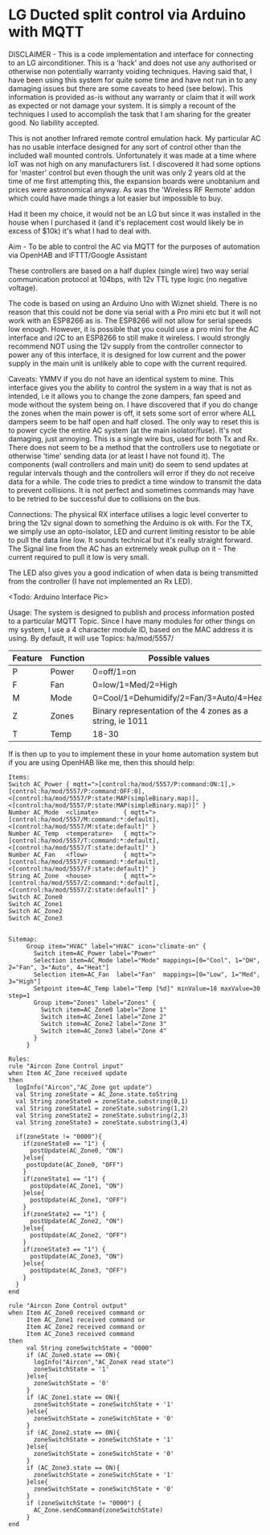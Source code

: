 # LG Ducted split control via Arduino with MQTT
DISCLAIMER - This is a code implementation and interface for connecting to an LG airconditioner.  This is a 'hack' and does not use any authorised or otherwise non potentially warranty voiding techniques. Having said that, I have been using this system for quite some time and have not run in to any damaging issues but there are some caveats to heed (see below).  This information is provided as-is without any warranty or claim that it will work as expected or not damage your system.  It is simply a recount of the techniques I used to accomplish the task that I am sharing for the greater good. No liability accepted.

This is not another Infrared remote control emulation hack. My particular AC has no usable interface designed for any sort of control other than the included wall mounted controls. Unfortunately it was made at a time where IoT was not high on any manufacturers list. I discovered it had some options for 'master' control but even though the unit was only 2 years old at the time of me first attempting this, the expansion boards were unobtanium and prices were astronomical anyway. As was the 'Wireless RF Remote' addon which could have made things a lot easier but impossible to buy.

Had it been my choice, it would not be an LG but since it was installed in the house when I purchased it (and it's replacement cost would likely be in excess of $10k) it's what I had to deal with.

Aim - To be able to control the AC via MQTT for the purposes of automation via OpenHAB and IFTTT/Google Assistant

These controllers are based on a half duplex (single wire) two way serial communication protocol at 104bps, with 12v TTL type logic (no negative voltage).

The code is based on using an Arduino Uno with Wiznet shield.  There is no reason that this could not be done via serial with a Pro mini etc but it will not work with an ESP8266 as is.  The ESP8266 will not allow for serial speeds low enough.  However, it is possible that you could use a pro mini for the AC interface and i2C to an ESP8266 to still make it wireless. I would strongly recommend NOT using the 12v supply from the controller connector to power any of this interface, it is designed for low current and the power supply in the main unit is unlikely able to cope with the current required.

Caveats:
YMMV if you do not have an identical system to mine.
This interface gives you the ability to control the system in a way that is not as intended, i.e it allows you to change the zone dampers, fan speed and mode without the system being on. I have discovered that if you do change the zones when the main power is off, it sets some sort of error where ALL dampers seem to be half open and half closed. The only way to reset this is to power cycle the entire AC system (at the main isolator/fuse).  It's not damaging, just annoying.
This is a single wire bus, used for both Tx and Rx.  There does not seem to be a method that the controllers use to negotiate or otherwise 'time' sending data (or at least I have not found it). The components (wall controllers and main unit) do seem to send updates at regular intervals though and the controllers will error if they do not receive data for a while. The code tries to predict a time window to transmit the data to prevent collisions. It is not perfect and sometimes commands may have to be retried to be successful due to collisions on the bus.

Connections:
The physical RX interface utilises a logic level converter to bring the 12v signal down to something the Arduino is ok with.
For the TX, we simply use an opto-isolator, LED and current limiting resistor to be able to pull the data line low.  It sounds technical but it's really straight forward.
The Signal line from the AC has an extremely weak pullup on it - The current required to pull it low is very small.

The LED also gives you a good indication of when data is being transmitted from the controller (I have not implemented an Rx LED).

<Todo: Arduino Interface Pic>


Usage:
The system is designed to publish and process information posted to a particular MQTT Topic.  Since I have many modules for other things on my system, I use a 4 character module ID, based on the MAC address it is using.
By default, it will use Topics:
ha/mod/5557/<feature> <Value>

Feature|Function|Possible values
-------|--------|---------------
P|Power|0=off/1=on
F|Fan|0=low/1=Med/2=High
M|Mode|0=Cool/1=Dehumidify/2=Fan/3=Auto/4=Heat
Z|Zones|Binary representation of the 4 zones as a string, ie 1011
T|Temp|18-30

If is then up to you to implement these in your home automation system but if you are using OpenHAB like me, then this should help:
```
Items:
Switch AC_Power { mqtt=">[control:ha/mod/5557/P:command:ON:1],>[control:ha/mod/5557/P:command:OFF:0],<[control:ha/mod/5557/P:state:MAP(simpleBinary.map)],<[control:ha/mod/5557/P:state:MAP(simpleBinary.map)]" }
Number AC_Mode  <climate>       { mqtt=">[control:ha/mod/5557/M:command:*:default],<[control:ha/mod/5557/M:state:default]" }
Number AC_Temp  <temperature>   { mqtt=">[control:ha/mod/5557/T:command:*:default],<[control:ha/mod/5557/T:state:default]" }
Number AC_Fan   <flow>          { mqtt=">[control:ha/mod/5557/F:command:*:default],<[control:ha/mod/5557/F:state:default]" }
String AC_Zone  <house>         { mqtt=">[control:ha/mod/5557/Z:command:*:default],<[control:ha/mod/5557/Z:state:default]" }
Switch AC_Zone0
Switch AC_Zone1
Switch AC_Zone2
Switch AC_Zone3


Sitemap:
     Group item="HVAC" label="HVAC" icon="climate-on" {
       Switch item=AC_Power label="Power"
       Selection item=AC_Mode label="Mode" mappings=[0="Cool", 1="DH", 2="Fan", 3="Auto", 4="Heat"]
       Selection item=AC_Fan  label="Fan"  mappings=[0="Low", 1="Med", 3="High"]
       Setpoint item=AC_Temp label="Temp [%d]" minValue=18 maxValue=30 step=1
       Group item="Zones" label="Zones" {
         Switch item=AC_Zone0 label="Zone 1"
         Switch item=AC_Zone1 label="Zone 2"
         Switch item=AC_Zone2 label="Zone 3"
         Switch item=AC_Zone3 label="Zone 4"
       }
     }

Rules:
rule "Aircon Zone Control input"
when Item AC_Zone received update
then
  logInfo("Aircon","AC_Zone got update")
  val String zoneState = AC_Zone.state.toString
  val String zoneState0 = zoneState.substring(0,1)
  val String zoneState1 = zoneState.substring(1,2)
  val String zoneState2 = zoneState.substring(2,3)
  val String zoneState3 = zoneState.substring(3,4)

  if(zoneState != "0000"){
    if(zoneState0 == "1") {
      postUpdate(AC_Zone0, "ON")
    }else{
     postUpdate(AC_Zone0, "OFF")
    }
    if(zoneState1 == "1") {
      postUpdate(AC_Zone1, "ON")
    }else{
      postUpdate(AC_Zone1, "OFF")
    }
    if(zoneState2 == "1") {
      postUpdate(AC_Zone2, "ON")
    }else{
      postUpdate(AC_Zone2, "OFF")
    }
    if(zoneState3 == "1") {
      postUpdate(AC_Zone3, "ON")
    }else{
      postUpdate(AC_Zone3, "OFF")
    }
  }
end

rule "Aircon Zone Control output"
when Item AC_Zone0 received command or
     Item AC_Zone1 received command or
     Item AC_Zone2 received command or
     Item AC_Zone3 received command
then
     val String zoneSwitchState = "0000"
     if (AC_Zone0.state == ON){
       logInfo("Aircon","AC_ZoneX read state")
       zoneSwitchState = '1'
     }else{
       zoneSwitchState = '0'
     }
     if (AC_Zone1.state == ON){
       zoneSwitchState = zoneSwitchState + '1'
     }else{
       zoneSwitchState = zoneSwitchState + '0'
     }
     if (AC_Zone2.state == ON){
       zoneSwitchState = zoneSwitchState + '1'
     }else{
       zoneSwitchState = zoneSwitchState + '0'
     }
     if (AC_Zone3.state == ON){
       zoneSwitchState = zoneSwitchState + '1'
     }else{
       zoneSwitchState = zoneSwitchState + '0'
     }
     if (zoneSwitchState != "0000") {
       AC_Zone.sendCommand(zoneSwitchState)
     }
end
```